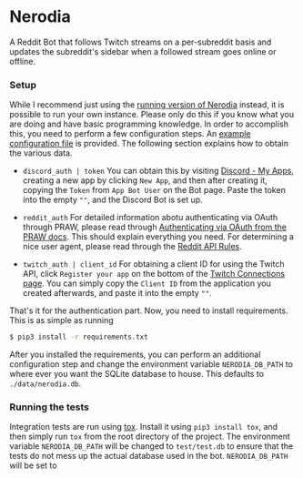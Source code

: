 # Nerodia
A Reddit Bot that follows Twitch streams on a per-subreddit basis
and updates the subreddit's sidebar when a followed stream goes
online or offline.

### Setup
While I recommend just using the [running version of Nerodia](https://reddit.com/u/Botyy)
instead, it is possible to run your own instance. Please only do this if you know 
what you are doing and have basic programming knowledge. In order to accomplish this, you need
to perform a few configuration steps. An [example configuration file](./config-example.json)
is provided. The following section explains how to obtain the various data.

- `discord_auth | token`
You can obtain this by visiting [Discord - My Apps](https://discordapp.com/developers/applications/me),
creating a new app by clicking `New App`, and then after creating it, copying the `Token` from
`App Bot User` on the Bot page. Paste the token into the empty `""`, and the Discord Bot is set up.

- `reddit_auth`
For detailed information abotu authenticating via OAuth through PRAW, please read through
[Authenticating via OAuth from the PRAW docs](http://praw.readthedocs.io/en/latest/getting_started/authentication.html).
This should explain everything you need.
For determining a nice user agent, please read through the [Reddit API Rules](https://github.com/reddit/reddit/wiki/API#rules).

- `twitch_auth | client_id`
For obtaining a client ID for using the Twitch API, click `Register your app` on the bottom of
the [Twitch Connections page](https://www.twitch.tv/settings/connections). You can simply
copy the `Client ID` from the application you created afterwards, and paste it into the empty `""`.

That's it for the authentication part.
Now, you need to install requirements. This is as simple as running
```sh
$ pip3 install -r requirements.txt
```
After you installed the requirements, you can perform an additional configuration step
and change the environment variable `NERODIA_DB_PATH` to where ever you want the SQLite
database to house. This defaults to `./data/nerodia.db`.


### Running the tests
Integration tests are run using [tox](https://github.com/tox-dev/tox).
Install it using `pip3 install tox`, and then simply run `tox` from the
root directory of the project. The environment variable `NERODIA_DB_PATH`
will be changed to `test/test.db` to ensure that the tests do not mess up
the actual database used in the bot.
`NERODIA_DB_PATH` will be set to 
